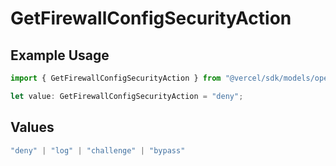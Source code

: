 # GetFirewallConfigSecurityAction

## Example Usage

```typescript
import { GetFirewallConfigSecurityAction } from "@vercel/sdk/models/operations/getfirewallconfig.js";

let value: GetFirewallConfigSecurityAction = "deny";
```

## Values

```typescript
"deny" | "log" | "challenge" | "bypass"
```